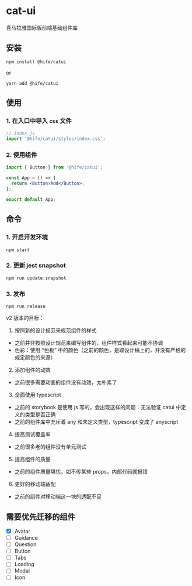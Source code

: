 # cat-ui

喜马拉雅国际版前端基础组件库

## 安装

```shell
npm install @hife/catui
```

or

```shell
yarn add @hife/catui
```

## 使用

### 1. 在入口中导入 `css` 文件

```js
// index.js
import '@hife/catui/styles/index.css';
```

### 2. 使用组件

```jsx
import { Button } from '@hife/catui';

const App = () => {
  return <Button>Add</Button>;
};

export default App;
```

## 命令

### 1. 开启开发环境

```shell
npm start
```

### 2. 更新 jest snapshot

```shell
npm run update:snapshot
```

### 3. 发布

```shell
npm run release
```

v2 版本的目标：

1. 按照新的设计规范来规范组件的样式

- 之前并非按照设计规范来编写组件的，组件样式看起来可能不协调
- 色彩：使用 “色板” 中的颜色（之前的颜色，是取设计稿上的，并没有严格的规定颜色的来源）

2. 添加组件的动效

- 之前很多需要动画的组件没有动效，太朴素了

3. 全面使用 typescript

- 之前的 storybook 是使用 js 写的，会出现这样的问题：无法验证 catui 中定义的类型是否正确
- 之前的组件库中充斥着 any 和未定义类型，typescript 变成了 anyscript

4. 提高测试覆盖率

- 之前很多老的组件没有单元测试

5. 提高组件的质量

- 之前的组件质量堪忧，如不传某些 props，内部代码就报错

6. 更好的移动端适配

- 之前的组件对移动端这一块的适配不足


## 需要优先迁移的组件
- [x] Avatar
- [ ] Guidance
- [ ] Question
- [ ] Button
- [ ] Tabs
- [ ] Loading
- [ ] Modal
- [ ] Icon